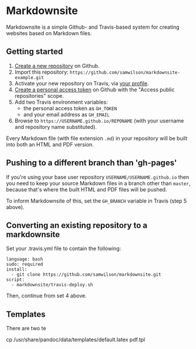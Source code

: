 Markdownsite
===========

Markdownsite is a simple Github- and Travis-based system
for creating websites based on Markdown files.

## Getting started

1. [Create a new repository](https://github.com/new) on Github.
2. Import this repository:
   `https://github.com/samwilson/markdownsite-example.git`
3. Activate your new repository on Travis,
   via [your profile](https://travis-ci.org/profile/).
4. [Create a personal access token](https://github.com/settings/tokens) on Github
   with the "Access public repositories" scope.
5. Add two Travis environment variables:
   - the personal access token as `GH_TOKEN`
   - and your email address as `GH_EMAIL`
6. Browse to `https://USERNAME.github.io/REPONAME` (with your username and repository name substituted).

Every Markdown file (with file extension `.md`) in your repository
will be built into both an HTML and PDF version.

## Pushing to a different branch than 'gh-pages'

If you're using your base user repository `USERNAME/USERNAME.github.io`
then you need to keep your source Markdown files in a branch other than
`master`, because that's where the built HTML and PDF files will be pushed.

To inform Markdownsite of this, set the `GH_BRANCH` variable in Travis (step 5 above).

## Converting an existing repository to a markdownsite

Set your .travis.yml file to contain the following:

	language: bash
	sudo: required
	install:
	  - git clone https://github.com/samwilson/markdownsite.git
	script:
	  - markdownsite/travis-deploy.sh

Then, continue from set 4 above.

## Templates

There are two te

cp /usr/share/pandoc/data/templates/default.latex pdf.tpl
